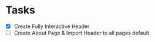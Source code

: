 # Tasks

- [x] Create Fully Interactive Header
- [ ] Create About Page & Import Header to all pages default
